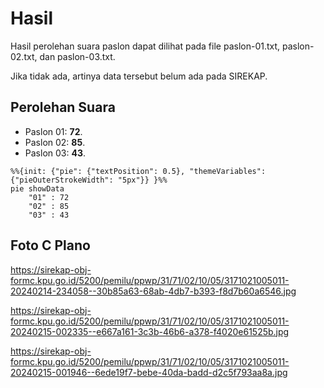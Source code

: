 # Hasil

Hasil perolehan suara paslon dapat dilihat pada file paslon-01.txt, paslon-02.txt, dan paslon-03.txt.

Jika tidak ada, artinya data tersebut belum ada pada SIREKAP.

## Perolehan Suara

 * Paslon 01: **72**.
 * Paslon 02: **85**.
 * Paslon 03: **43**.

```mermaid
%%{init: {"pie": {"textPosition": 0.5}, "themeVariables": {"pieOuterStrokeWidth": "5px"}} }%%
pie showData
    "01" : 72
    "02" : 85
    "03" : 43
```
## Foto C Plano

https://sirekap-obj-formc.kpu.go.id/5200/pemilu/ppwp/31/71/02/10/05/3171021005011-20240214-234058--30b85a63-68ab-4db7-b393-f8d7b60a6546.jpg

https://sirekap-obj-formc.kpu.go.id/5200/pemilu/ppwp/31/71/02/10/05/3171021005011-20240215-002335--e667a161-3c3b-46b6-a378-f4020e61525b.jpg

https://sirekap-obj-formc.kpu.go.id/5200/pemilu/ppwp/31/71/02/10/05/3171021005011-20240215-001946--6ede19f7-bebe-40da-badd-d2c5f793aa8a.jpg
